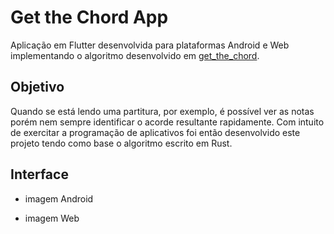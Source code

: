 # Get the Chord App 
Aplicação em Flutter desenvolvida para plataformas Android e Web implementando o algoritmo desenvolvido em [get_the_chord](https://github.com/crispim1411/get_the_chord).

## Objetivo

Quando se está lendo uma partitura, por exemplo, é possível ver as notas porém nem sempre identificar o acorde resultante rapidamente. Com intuito de exercitar a programação de aplicativos foi então desenvolvido este projeto tendo como base o algoritmo escrito em Rust.

## Interface

- imagem Android 

- imagem Web